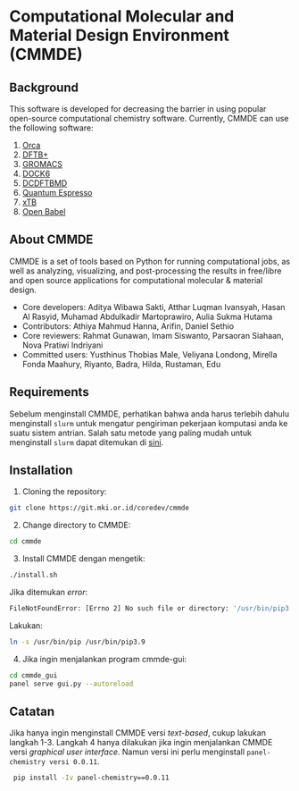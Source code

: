 # Computational Molecular and Material Design Environment (CMMDE)

## Background
This software is developed for decreasing the barrier in using popular open-source computational chemistry software. Currently, CMMDE can use the following software:

1. [Orca](https://orcaforum.kofo.mpg.de/app.php/portal)
2. [DFTB+](https://dftbplus.org/) 
3. [GROMACS](https://manual.gromacs.org/current/download.html)
4. [DOCK6](https://dock.compbio.ucsf.edu/DOCK_6/index.htm)
5. [DCDFTBMD](http://www.chem.waseda.ac.jp/dcdftbmd/?lang=en)
6. [Quantum Espresso](https://www.quantum-espresso.org/)
7. [xTB](https://github.com/grimme-lab/xtb)
8. [Open Babel](http://openbabel.org/wiki/Main_Page)

## About CMMDE
CMMDE is a set of tools based on Python for running computational jobs, as well as analyzing, visualizing, and post-processing the results in free/libre and open source applications for computational molecular & material design. 

- Core developers: Aditya Wibawa Sakti, Atthar Luqman Ivansyah, Hasan Al Rasyid, Muhamad Abdulkadir Martoprawiro, Aulia Sukma Hutama
- Contributors: Athiya Mahmud Hanna, Arifin, Daniel Sethio
- Core reviewers: Rahmat Gunawan, Imam Siswanto, Parsaoran Siahaan, Nova Pratiwi Indriyani
- Committed users: Yusthinus Thobias Male, Veliyana Londong, Mirella Fonda Maahury, Riyanto, Badra, Hilda, Rustaman, Edu

## Requirements
Sebelum menginstall CMMDE, perhatikan bahwa anda harus terlebih dahulu menginstall `slurm` untuk mengatur pengiriman pekerjaan komputasi anda ke suatu sistem antrian. Salah satu metode yang paling mudah untuk menginstall `slurm` dapat ditemukan di [sini](https://drtailor.medium.com/how-to-setup-slurm-on-ubuntu-20-04-for-single-node-work-scheduling-6cc909574365). 

## Installation
1. Cloning the repository:
```bash
git clone https://git.mki.or.id/coredev/cmmde
```
2. Change directory to CMMDE:
```bash
cd cmmde
```
3. Install CMMDE dengan mengetik:
```bash
./install.sh
```
Jika ditemukan _error_:
```bash
FileNotFoundError: [Errno 2] No such file or directory: '/usr/bin/pip3.9'
```
Lakukan: 
```bash
ln -s /usr/bin/pip /usr/bin/pip3.9
```
4. Jika ingin menjalankan program cmmde-gui:
```bash
cd cmmde_gui
panel serve gui.py --autoreload
```

## Catatan
Jika hanya ingin menginstall CMMDE versi _text-based_, cukup lakukan langkah 1-3. Langkah 4 hanya dilakukan jika ingin menjalankan CMMDE versi _graphical user interface_. Namun versi ini perlu menginstall `panel-chemistry versi 0.0.11`.
```bash
 pip install -Iv panel-chemistry==0.0.11
```
